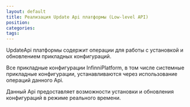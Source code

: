 ```yaml
---
layout: default
title: Реализация Update Api платформы (Low-level API)
position: 
categories: 
tags: 
---
```


UpdateApi платформы содержит операции для работы с установкой и обновлением прикладных конфигураций.

Все прикладные конфигурации InfinniPlatform, в том числе системные прикладные конфигурации, устанавливаются через использование операций данного Api.

Данный Api предоставляет возможности установки и обновления конфигураций в режиме реального времени.

